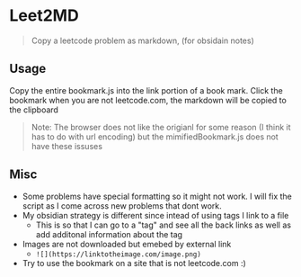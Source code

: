 # Leet2MD
> Copy a leetcode problem as markdown, (for obsidain notes)

## Usage 
Copy the entire bookmark.js into the link portion of a book mark. Click the bookmark when you are not leetcode.com, the markdown will be copied to the clipboard
> Note: The browser does not like the origianl for some reason (I think it has to do with url encoding) but the mimifiedBookmark.js does not have these issuses

## Misc
- Some problems have special formatting so it might not work. I will fix the script as I come across new problems that dont work.
- My obsidian strategy is different since intead of using tags I link to a file
  - This is so that I can go to a "tag" and see all the back links as well as add additonal information about the tag
- Images are not downloaded but emebed by external link
  - `![](https://linktotheimage.com/image.png)`
- Try to use the bookmark on a site that is not leetcode.com :)
